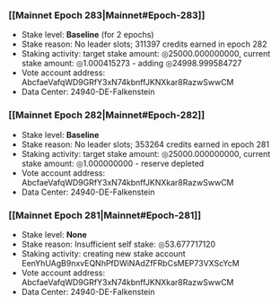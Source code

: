 ### [[Mainnet Epoch 283|Mainnet#Epoch-283]]
* Stake level: **Baseline** (for 2 epochs)
* Stake reason: No leader slots; 311397 credits earned in epoch 282
* Staking activity: target stake amount: ◎25000.000000000, current stake amount: ◎1.000415273 - adding ◎24998.999584727
* Vote account address: AbcfaeVafqWD9GRfY3xN74kbnffJKNXkar8RazwSwwCM
* Data Center: 24940-DE-Falkenstein
### [[Mainnet Epoch 282|Mainnet#Epoch-282]]
* Stake level: **Baseline**
* Stake reason: No leader slots; 353264 credits earned in epoch 281
* Staking activity: target stake amount: ◎25000.000000000, current stake amount: ◎1.000000000 - reserve depleted
* Vote account address: AbcfaeVafqWD9GRfY3xN74kbnffJKNXkar8RazwSwwCM
* Data Center: 24940-DE-Falkenstein
### [[Mainnet Epoch 281|Mainnet#Epoch-281]]
* Stake level: **None**
* Stake reason: Insufficient self stake: ◎53.677717120
* Staking activity: creating new stake account EenYhUAgB9nxvEQNhPfDWiNAdZfFRbCsMEP73VXScYcM
* Vote account address: AbcfaeVafqWD9GRfY3xN74kbnffJKNXkar8RazwSwwCM
* Data Center: 24940-DE-Falkenstein